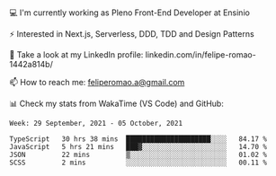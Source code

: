 💻 I'm currently working as Pleno Front-End Developer at Ensinio

⚡ Interested in Next.js, Serverless, DDD, TDD and Design Patterns

👥 Take a look at my LinkedIn profile: linkedin.com/in/felipe-romao-1442a814b/

📫 How to reach me: feliperomao.a@gmail.com

📊 Check my stats from WakaTime (VS Code) and GitHub:

<!--START_SECTION:waka-->
```text
Week: 29 September, 2021 - 05 October, 2021

TypeScript   30 hrs 38 mins  █████████████████████░░░░   84.17 % 
JavaScript   5 hrs 21 mins   ███▓░░░░░░░░░░░░░░░░░░░░░   14.70 % 
JSON         22 mins         ▒░░░░░░░░░░░░░░░░░░░░░░░░   01.02 % 
SCSS         2 mins          ░░░░░░░░░░░░░░░░░░░░░░░░░   00.11 % 
```
<!--END_SECTION:waka-->
